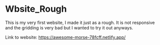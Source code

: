 # Wbsite_Rough

This is my very first website, I made it just as a rough. It is not responsive and the gridding is very bad but I wanted to try it out anyways.

Link to website: https://awesome-morse-78fcff.netlify.app/
